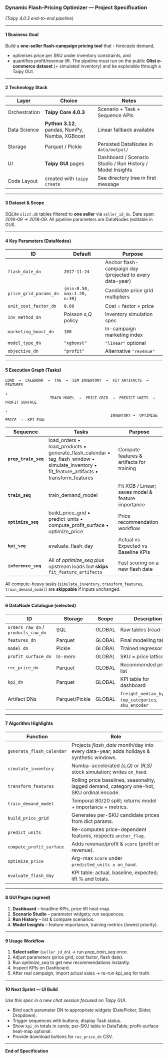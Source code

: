 ### Dynamic Flash-Pricing Optimizer — Project Specification

*(Taipy 4.0.3 end-to-end pipeline)*

---

#### 1  Business Goal

Build a **one-seller flash-campaign pricing tool** that  - forecasts demand,

* optimises price per SKU under inventory constraints, and
* quantifies profit/revenue lift.
  The pipeline must run on the public **Olist e-commerce dataset** (+ simulated inventory) and be explorable through a Taipy GUI.

---

#### 2  Technology Stack

| Layer         | Choice                                         | Notes                                                      |
| ------------- | ---------------------------------------------- | ---------------------------------------------------------- |
| Orchestration | **Taipy Core 4.0.3**                           | Scenario + Task + Sequence APIs                            |
| Data Science  | **Python 3.12**, pandas, NumPy, Numba, XGBoost | Linear fallback available                                  |
| Storage       | Parquet / Pickle                               | Persisted DataNodes in `data/output/`                      |
| UI            | **Taipy GUI** pages                            | Dashboard / Scenario Studio / Run History / Model Insights |
| Code Layout   | created with `taipy create`                    | See directory tree in first message                        |

---

#### 3  Dataset & Scope

*SQLite `olist.db`* tables filtered to **one seller** via `seller_id_dn`.
Date span: *2016-09 → 2018-09*.
All pipeline parameters are DataNodes (editable in GUI).

---

#### 4  Key Parameters (DataNodes)

| ID                     | Default                      | Purpose                                                  |
| ---------------------- | ---------------------------- | -------------------------------------------------------- |
| `flash_date_dn`        | `2017-11-24`                 | Anchor flash-campaign day (projected to every data-year) |
| `price_grid_params_dn` | `{min:0.50, max:1.20, n:30}` | Candidate price grid multipliers                         |
| `unit_cost_factor_dn`  | `0.60`                       | Cost = factor × price                                    |
| `inv_method_dn`        | Poisson *s,Q* policy         | Inventory simulation spec                                |
| `marketing_boost_dn`   | `100`                        | In-campaign marketing index                              |
| `model_type_dn`        | `"xgboost"`                  | `"linear"` optional                                      |
| `objective_dn`         | `"profit"`                   | Alternative `"revenue"`                                  |

---

#### 5  Execution Graph (Tasks)

```
LOAD  →  CALENDAR  →  TAG  →  SIM INVENTORY  →  FIT ARTIFACTS  →  FEATURES
                                                                      ↓
                    TRAIN MODEL  →  PRICE GRID  →  PREDICT UNITS  →  PROFIT SURFACE
                                                                                 ↓
                                               INVENTORY →  OPTIMISE PRICE  →  KPI EVAL
```

| Sequence             | Tasks                                                                                                                                                | Purpose                                            |
| -------------------- | ---------------------------------------------------------------------------------------------------------------------------------------------------- | -------------------------------------------------- |
| **`prep_train_seq`** | load\_orders • load\_products • generate\_flash\_calendar • tag\_flash\_window • simulate\_inventory • fit\_feature\_artifacts • transform\_features | Compute features & artifacts for training          |
| **`train_seq`**      | train\_demand\_model                                                                                                                                 | Fit XGB / Linear; saves model & feature importance |
| **`optimize_seq`**   | build\_price\_grid • predict\_units • compute\_profit\_surface • optimize\_price                                                                     | Price recommendation workflow                      |
| **`kpi_seq`**        | evaluate\_flash\_day                                                                                                                                 | Actual vs Expected vs Baseline KPIs                |
| **`inference_seq`**  | All of *optimize\_seq* plus upstream loads but **skips** `fit_feature_artifacts`                                                                     | Fast scoring on a new flash date                   |

All compute-heavy tasks (`simulate_inventory`, `transform_features`, `train_demand_model`) are **skippable** if inputs unchanged.

---

#### 6  DataNode Catalogue (selected)

| ID                                  | Storage        | Scope  | Description                                              |
| ----------------------------------- | -------------- | ------ | -------------------------------------------------------- |
| `orders_raw_dn` / `products_raw_dn` | SQL            | GLOBAL | Raw tables (read-only)                                   |
| `features_dn`                       | Parquet        | GLOBAL | Final modelling table                                    |
| `model_dn`                          | Pickle         | GLOBAL | Trained regressor                                        |
| `profit_surface_dn`                 | In-mem         | GLOBAL | SKU × price lattice                                      |
| `rec_price_dn`                      | Parquet        | GLOBAL | Recommended price list                                   |
| `kpi_dn`                            | Parquet        | GLOBAL | KPI table for dashboard                                  |
| Artifact DNs                        | Parquet/Pickle | GLOBAL | `freight_median_by_cat`, `top_categories`, `sku_encoder` |

---

#### 7  Algorithm Highlights

| Function                  | Role                                                                                       |
| ------------------------- | ------------------------------------------------------------------------------------------ |
| `generate_flash_calendar` | Projects *flash\_date* month/day into every data-year; adds holidays & synthetic windows.  |
| `simulate_inventory`      | Numba-accelerated *(s,Q)* or *(R,S)* stock simulation; writes `on_hand`.                   |
| `transform_features`      | Rolling price baselines, seasonality, lagged demand, category one-hot, SKU ordinal encode. |
| `train_demand_model`      | Temporal 80/20 split; returns model + importance + metrics.                                |
| `build_price_grid`        | Generates per-SKU candidate prices from dict params.                                       |
| `predict_units`           | Re-computes price-dependent features, respects `anchor_flag`.                              |
| `compute_profit_surface`  | Adds revenue/profit & `score` (profit or revenue).                                         |
| `optimize_price`          | Arg-max `score` under `predicted_units ≤ on_hand`.                                         |
| `evaluate_flash_day`      | KPI table: actual, baseline, expected; lift % and totals.                                  |

---

#### 8  GUI Pages (agreed)

1. **Dashboard** – headline KPIs, price lift heat-map.
2. **Scenario Studio** – parameter widgets; run sequences.
3. **Run History** – list & compare scenarios.
4. **Model Insights** – feature importance, training metrics (lowest priority).

---

#### 9  Usage Workflow

1. **Select seller** (`seller_id_dn`) → run *prep\_train\_seq* once.
2. Adjust parameters (price grid, cost factor, flash date).
3. Run *optimize\_seq* to get new recommendations instantly.
4. Inspect KPIs on Dashboard.
5. After real campaign, import actual sales → re-run *kpi\_seq* for truth.

---

#### 10  Next Sprint — UI Build

*Use this spec in a new chat session focused on Taipy GUI.*

* Bind each parameter DN to appropriate widgets (DatePicker, Slider, Dropdown).
* Trigger sequences with buttons; display Task status.
* Show `kpi_dn` totals in cards; per-SKU table in DataTable; profit-surface heat-map optional.
* Provide download buttons for `rec_price_dn` CSV.

---

**End of Specification**
